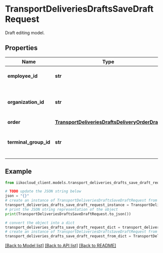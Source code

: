 # TransportDeliveriesDraftsSaveDraftRequest

Draft editing model.

## Properties

Name | Type | Description | Notes
------------ | ------------- | ------------- | -------------
**employee_id** | **str** | ID of the employee who wants to update order draft. | 
**organization_id** | **str** | Organization ID of the new order.                Can be obtained by &#x60;/api/1/organizations&#x60; operation. | 
**order** | [**TransportDeliveriesDraftsDeliveryOrderDraft**](TransportDeliveriesDraftsDeliveryOrderDraft.md) | Order item. | 
**terminal_group_id** | **str** | Front group ID the order must be sent to.                Can be obtained by &#x60;/api/1/terminal_groups&#x60; operation. | [optional] 

## Example

```python
from iikocloud_client.models.transport_deliveries_drafts_save_draft_request import TransportDeliveriesDraftsSaveDraftRequest

# TODO update the JSON string below
json = "{}"
# create an instance of TransportDeliveriesDraftsSaveDraftRequest from a JSON string
transport_deliveries_drafts_save_draft_request_instance = TransportDeliveriesDraftsSaveDraftRequest.from_json(json)
# print the JSON string representation of the object
print(TransportDeliveriesDraftsSaveDraftRequest.to_json())

# convert the object into a dict
transport_deliveries_drafts_save_draft_request_dict = transport_deliveries_drafts_save_draft_request_instance.to_dict()
# create an instance of TransportDeliveriesDraftsSaveDraftRequest from a dict
transport_deliveries_drafts_save_draft_request_from_dict = TransportDeliveriesDraftsSaveDraftRequest.from_dict(transport_deliveries_drafts_save_draft_request_dict)
```
[[Back to Model list]](../README.md#documentation-for-models) [[Back to API list]](../README.md#documentation-for-api-endpoints) [[Back to README]](../README.md)


